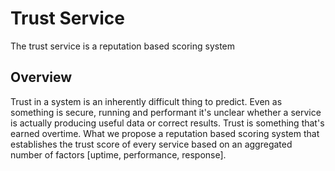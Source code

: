 # Trust Service

The trust service is a reputation based scoring system

## Overview

Trust in a system is an inherently difficult thing to predict. Even as something is secure, running and performant 
it's unclear whether a service is actually producing useful data or correct results. Trust is something that's 
earned overtime. What we propose a reputation based scoring system that establishes the trust score of every 
service based on an aggregated number of factors [uptime, performance, response].

